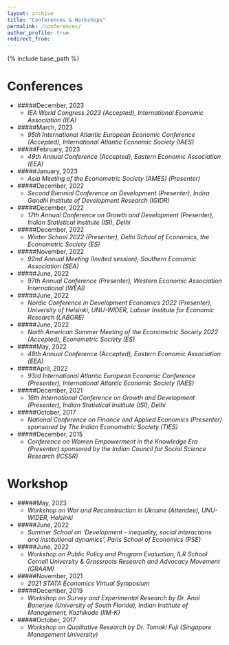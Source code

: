 ```yaml
---
layout: archive
title: "Conferences & Workshops"
permalink: /conferences/
author_profile: true
redirect_from:
---
```


{% include base_path %}


Conferences
============
* #####December, 2023
   * _IEA World Congress 2023 (Accepted), International Economic Association (IEA)_ 
* #####March, 2023
   * _95th International Atlantic European Economic Conference (Accepted), International Atlantic Economic Society (IAES)_
* #####February, 2023
   * _49th Annual Conference (Accepted), Eastern Economic Association (EEA)_ 
* #####January, 2023
   * _Asia Meeting of the Econometric Society (AMES) (Presenter)_ 
* #####December, 2022
   * _Second Biennial Conference on Development (Presenter), Indira Gandhi Institute of Development Research (IGIDR)_ 
* #####December, 2022
   * _17th Annual Conference on Growth and Development (Presenter), Indian Statistical Institute (ISI), Delhi_ 
* #####December, 2022
   * _Winter School 2022 (Presenter), Delhi School of Economics, the Econometric Society (ES)_ 
* #####November, 2022
   * _92nd Annual Meeting (Invited session), Southern Economic Association (SEA)_ 
* #####June, 2022
   * _97th Annual Conference (Presenter), Western Economic Association International (WEAI)_ 
* #####June, 2022
   * _Nordic Conference in Development Economics 2022 (Presenter), University of Helsinki, UNU-WIDER, Labour Institute for Economic Research (LABORE)_
* #####June, 2022
   * _North American Summer Meeting of the Econometric Society 2022 (Accepted), Econemetric Society (ES)_
* #####May, 2022
   * _48th Annual Conference (Accepted), Eastern Economic Association (EEA)_ 
* #####April, 2022
   * _93rd International Atlantic European Economic Conference (Presenter), International Atlantic Economic Society (IAES)_ 
* #####December, 2021
   * _16th International Conference on Growth and Development (Presenter), Indian Statistical Institute (ISI), Delhi_ 
* #####October, 2017
   * _National Conference on Finance and Applied Economics (Presenter) sponsored by The Indian Econometric Society (TIES)_ 
* #####December, 2015
   * _Conference on Women Empowerment in the Knowledge Era (Presenter) sponsored by the Indian Council for Social Science Research (ICSSR)_ 

Workshop
============
* #####May, 2023
   * _Workshop on War and Reconstruction in Ukraine (Attendee), UNU-WIDER, Helsinki_ 
* #####June, 2022
   * _Summer School on ‘Development - inequality, social interactions and institutional dynamics’, Paris School of Economics (PSE)_ 
*  #####June, 2022
   * _Workshop on Public Policy and Program Evaluation, ILR School Cornell University & Grassroots Research and Advocacy Movement (GRAAM)_  
*  #####November, 2021
   * _2021 STATA Economics Virtual Symposium_  
*  #####December, 2019
   * _Workshop on Survey and Experimental Research by Dr. Anol Banerjee (University of South Florida), Indian Institute of Management, Kozhikode (IIM-K)_ 
*  #####October, 2017
   * _Workshop on Qualitative Research by Dr. Tomoki Fuji (Singapore Management University)_  
   
   
   





